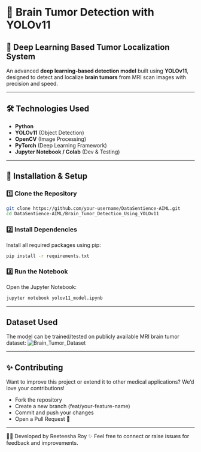 # 🧠 Brain Tumor Detection with YOLOv11

## 🚀 Deep Learning Based Tumor Localization System  
An advanced **deep learning-based detection model** built using **YOLOv11**, designed to detect and localize **brain tumors** from MRI scan images with precision and speed.

---

## 🛠️ Technologies Used  
- **Python**
- **YOLOv11** (Object Detection)  
- **OpenCV** (Image Processing)  
- **PyTorch** (Deep Learning Framework)  
- **Jupyter Notebook / Colab** (Dev & Testing)

---

## 📂 Installation & Setup  
### 1️⃣ Clone the Repository  
```bash
git clone https://github.com/your-username/DataSentience-AIML.git
cd DataSentience-AIML/Brain_Tumor_Detection_Using_YOLOv11
```
### 2️⃣ Install Dependencies
Install all required packages using pip:
```bash
pip install -r requirements.txt
```
### 3️⃣ Run the Notebook
Open the Jupyter Notebook:
```bash
jupyter notebook yolov11_model.ipynb
```

---

## Dataset Used
The model can be trained/tested on publicly available MRI brain tumor dataset: 
![Brain_Tumor_Dataset](https://universe.roboflow.com/fast-dzyt9/tumor_detection-gbckh/dataset/1)

---
## ✨ Contributing
Want to improve this project or extend it to other medical applications? We’d love your contributions!
- Fork the repository
- Create a new branch (feat/your-feature-name)
- Commit and push your changes
- Open a Pull Request 🚀
---

👨‍💻 Developed by Reeteesha Roy ✨
Feel free to connect or raise issues for feedback and improvements.
